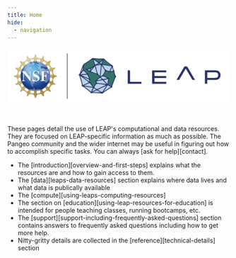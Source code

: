 ```yaml
---
title: Home
hide:
  - navigation
---
```


![Image title](./assets/NSF_LEAP_joint_logo.svg)

# 

These pages detail the use of LEAP's computational and data resources. They are focused on
LEAP-specific information as much as possible. The Pangeo community and the wider internet may be useful
in figuring out how to accomplish specific tasks. You can always [ask for help][contact].

- The [introduction][overview-and-first-steps] explains what the resources are and how to gain access to them.
- The [data][leaps-data-resources] section explains where data lives and what data is publically available
- The [compute][using-leaps-computing-resources]
- The section on [education][using-leap-resources-for-education] is intended for people teaching classes, running bootcamps, etc.
- The [support][support-including-frequently-asked-questions] section contains answers to frequently asked questions including how to get more help.
- Nitty-gritty details are collected in the [reference][technical-details] section
